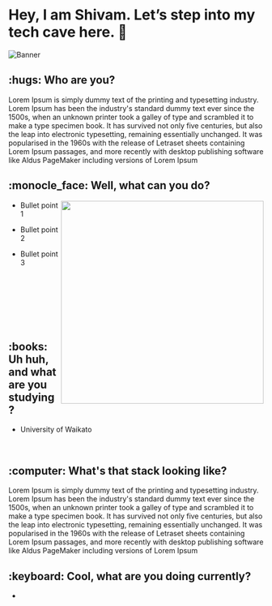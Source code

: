 <h1>Hey, I am Shivam. Let’s step into my tech cave here. 👋 </h1>

![Banner](https://github.com/Zhredder/Zhredder/blob/main/banner.gif)

<h2> :hugs: Who are you?</h2>

<p>Lorem Ipsum is simply dummy text of the printing and typesetting industry. Lorem Ipsum has been the industry's standard dummy text ever since the 1500s, when an unknown printer took a galley of type and scrambled it to make a type specimen book. It has survived not only five centuries, but also the leap into electronic typesetting, remaining essentially unchanged. It was popularised in the 1960s with the release of Letraset sheets containing Lorem Ipsum passages, and more recently with desktop publishing software like Aldus PageMaker including versions of Lorem Ipsum</p>

 <h2>  	:monocle_face: Well, what can you do? </h2> <img width="400px" align="right" src="https://github.com/Zhredder/Zhredder/blob/main/batman.gif">

- Bullet point 1
- Bullet point 2
- Bullet point 3

  <br>
   <br>
    <br>
     <br>
      <br>
       <br>


<h2>:books: Uh huh, and what are you studying?</h2>

- University of Waikato

  <br>


<h2>:computer: What's that stack looking like?</h2>

Lorem Ipsum is simply dummy text of the printing and typesetting industry. Lorem Ipsum has been the industry's standard dummy text ever since the 1500s, when an unknown printer took a galley of type and scrambled it to make a type specimen book. It has survived not only five centuries, but also the leap into electronic typesetting, remaining essentially unchanged. It was popularised in the 1960s with the release of Letraset sheets containing Lorem Ipsum passages, and more recently with desktop publishing software like Aldus PageMaker including versions of Lorem Ipsum

<h2>:keyboard: Cool, what are you doing currently?</h2>

- 

  










